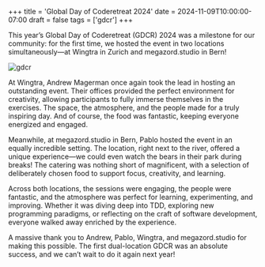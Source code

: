 +++
title = 'Global Day of Coderetreat 2024'
date = 2024-11-09T10:00:00-07:00
draft = false
tags = ['gdcr']
+++

This year’s Global Day of Coderetreat (GDCR) 2024 was a milestone for our
community: for the first time, we hosted the event in two locations
simultaneously—at Wingtra in Zurich and megazord.studio in Bern!

<!--more-->

![gdcr](https://codersonly.org/wp-content/uploads/2025/01/img_20241109_090437.jpeg)

At Wingtra, Andrew Magerman once again took the lead in hosting an outstanding
event. Their offices provided the perfect environment for creativity, allowing
participants to fully immerse themselves in the exercises. The space, the
atmosphere, and the people made for a truly inspiring day. And of course, the
food was fantastic, keeping everyone energized and engaged.

Meanwhile, at megazord.studio in Bern, Pablo hosted the event in an equally
incredible setting. The location, right next to the river, offered a unique
experience—we could even watch the bears in their park during breaks! The
catering was nothing short of magnificent, with a selection of deliberately
chosen food to support focus, creativity, and learning.

Across both locations, the sessions were engaging, the people were fantastic,
and the atmosphere was perfect for learning, experimenting, and improving.
Whether it was diving deep into TDD, exploring new programming paradigms, or
reflecting on the craft of software development, everyone walked away enriched
by the experience.

A massive thank you to Andrew, Pablo, Wingtra, and megazord.studio for making
this possible. The first dual-location GDCR was an absolute success, and we
can’t wait to do it again next year!

